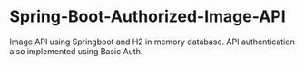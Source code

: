 # Spring-Boot-Authorized-Image-API

Image API using Springboot and H2 in memory database. API authentication also implemented using Basic Auth.

